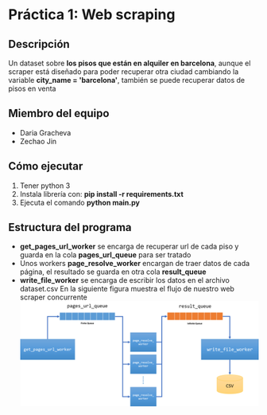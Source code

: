 # Práctica 1: Web scraping

## Descripción
Un dataset sobre **los pisos que están en alquiler en barcelona**, aunque el scraper está diseñado para poder recuperar otra ciudad cambiando la variable **city_name = 'barcelona'**, también se puede recuperar datos de pisos en venta 

## Miembro del equipo
- Daria Gracheva 
- Zechao Jin

## Cómo ejecutar
1. Tener python 3
2. Instala librería con: **pip install -r requirements.txt**
3. Ejecuta el comando **python main.py**

## Estructura del programa
- **get_pages_url_worker** se encarga de recuperar url de cada piso y guarda en la cola **pages_url_queue** para ser tratado
- Unos workers **page_resolve_worker** encargan de traer datos de cada página, el resultado se guarda en otra cola **result_queue**
- **write_file_worker** se encarga de escribir los datos en el archivo dataset.csv
En la siguiente figura muestra el flujo de nuestro web scraper concurrente
![flujo](img/flujo.png)
